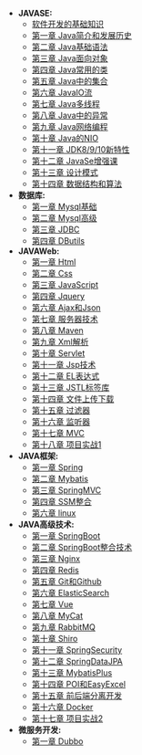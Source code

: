 * **JAVASE:**
  * [软件开发的基础知识](软件开发的基础知识.md)
  * [第一章 Java简介和发展历史](./Java简介和发展历史.md)
  * [第二章 Java基础语法](./Java基础语法.md)
  * [第三章 Java面向对象](./Java面向对象.md)
  * [第四章 Java常用的类](./Java常用的类.md)
  * [第五章 Java中的集合](./Java中的集合.md)
  * [第六章 JavaIO流](./JavaIO流.md)
  * [第七章 Java多线程](./Java多线程.md)
  * [第八章 Java中的异常](./Java中的异常.md)
  * [第九章 Java网络编程](./Java网络编程.md)
  * [第十章 Java的NIO](./Java的NIO.md)
  * [第十一章 JDK8/9/10新特性](./JDK8新特性.md)
  * [第十二章 JavaSe增强课](./JavaSe增强课.md)
  * [第十三章 设计模式](./设计模式.md)
  * [第十四章 数据结构和算法](./数据结构和算法.md)
* **数据库:**
  * [第一章 Mysql基础](./Mysql基础.md)
  * [第二章 Mysql高级](./Mysql高级.md)
  * [第三章 JDBC](./JDBC.md)
  * [第四章 DButils](./DButils.md)
* **JAVAWeb:**
  * [第一章 Html](./Html.md)
  * [第二章 Css](./Css.md)
  * [第三章 JavaScript](./JavaScript.md)
  * [第四章 Jquery](./Jquery.md)
  * [第六章 Ajax和Json](./Ajax和Json.md)
  * [第七章 服务器技术](./服务器技术.md)
  * [第八章 Maven](./Maven.md)
  * [第九章 Xml解析](./Xml解析.md)
  * [第十章 Servlet](./Servlet.md)
  * [第十一章 Jsp技术](./Jsp技术.md)
  * [第十二章 EL表达式](./EL表达式.md)
  * [第十三章 JSTL标签库](./JSTL标签库.md)
  * [第十四章 文件上传下载](./文件上传下载.md)
  * [第十五章 过滤器](./过滤器.md)
  * [第十六章 监听器](./监听器.md)
  * [第十七章 MVC](./MVC.md)
  * [第十八章 项目实战1](./项目实战1.md)
* **JAVA框架:**
  * [第一章 Spring](Spring.md)
  * [第二章 Mybatis](Mybatis.md)
  * [第三章 SpringMVC](SpringMVC.md)
  * [第四章 SSM整合](SSM整合.md)
  * [第六章 linux](linux.md)
* **JAVA高级技术:**
  * [第一章 SpringBoot](SpringBoot.md)
  * [第二章 SpringBoot整合技术](SpringBoot整合技术.md)
  * [第三章 Nginx](Nginx.md)
  * [第四章 Redis](Redis.md)
  * [第五章 Git和Github](Git和Github.md)
  * [第六章 ElasticSearch](ElasticSearch.md)
  * [第七章 Vue](Vue.md)
  * [第八章 MyCat](MyCat.md)
  * [第九章 RabbitMQ](RabbitMQ.md)
  * [第十章 Shiro](Shiro.md)
  * [第十一章 SpringSecurity](SpringSecurity.md)
  * [第十二章 SpringDataJPA](SpringDataJPA.md)
  * [第十三章 MybatisPlus](MybatisPlus.md)
  * [第十四章 POI和EasyExcel](POI和EasyExcel.md)
  * [第十五章 前后端分离开发](前后端分离开发.md)
  * [第十六章 Docker](Docker.md)
  * [第十七章 项目实战2](项目实战2.md)
* **微服务开发:**
  + [第一章 Dubbo](Dubbo.md)